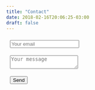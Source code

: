 ```yaml
---
title: "Contact"
date: 2018-02-16T20:06:25-03:00
draft: false
---
```


<form method="POST" action="https://formspree.io/chonwil@gmail.com">
<div style="padding:10px;margin:0px">
  <input type="email" name="email" placeholder="Your email">
  </div>
  <div style="padding:10px">
  <textarea name="message" placeholder="Your message"></textarea>
  </div>
  <div style="padding:10px">
  <button type="submit">Send</button>
  </div>
</form>
